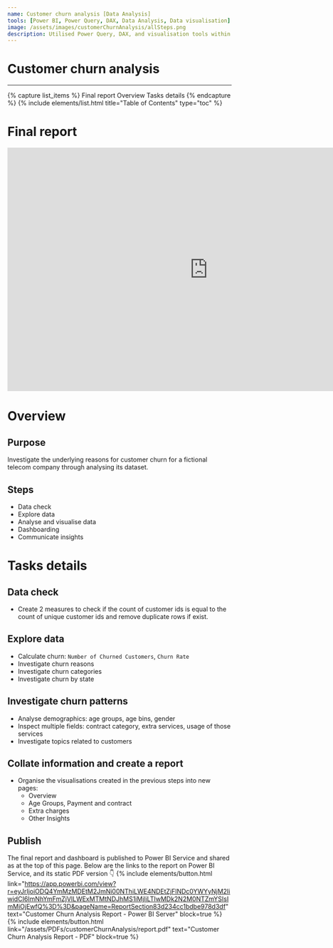 ```yaml
---
name: Customer churn analysis [Data Analysis]
tools: [Power BI, Power Query, DAX, Data Analysis, Data visualisation]
image: /assets/images/customerChurnAnalysis/allSteps.png
description: Utilised Power Query, DAX, and visualisation tools within Power BI to analyse a fictional telecom company's dataset, examining customer churn patterns and facilitating data-driven insights for retention strategies.
---
```


# Customer churn analysis

---

{% capture list_items %}
Final report
Overview
Tasks details
{% endcapture %}
{% include elements/list.html title="Table of Contents" type="toc" %}

# Final report

<iframe title="Customer churn analysis" width="900" height="547" src="https://app.powerbi.com/view?r=eyJrIjoiODQ4YmMzMDEtM2JmNi00NThiLWE4NDEtZjFlNDc0YWYyNjM2IiwidCI6ImNhYmFmZjVlLWExMTMtNDJhMS1iMjliLTIwMDk2N2M0NTZmYSIsImMiOjEwfQ%3D%3D&pageName=ReportSection83d234cc1bdbe978d3df" frameborder="0" allowFullScreen="true"></iframe>

# Overview

## Purpose

Investigate the underlying reasons for customer churn for a fictional telecom company through analysing its dataset.

## Steps

- Data check
- Explore data
- Analyse and visualise data
- Dashboarding
- Communicate insights

# Tasks details

## Data check

- Create 2 measures to check if the count of customer ids is equal to the count of unique customer ids and remove duplicate rows if exist.

## Explore data

- Calculate churn: `Number of Churned Customers`, `Churn Rate`
- Investigate churn reasons
- Investigate churn categories
- Investigate churn by state

## Investigate churn patterns

- Analyse demographics: age groups, age bins, gender
- Inspect multiple fields: contract category, extra services, usage of those services
- Investigate topics related to customers

## Collate information and create a report

- Organise the visualisations created in the previous steps into new pages:
  - Overview
  - Age Groups, Payment and contract
  - Extra charges
  - Other Insights

## Publish

The final report and dashboard is published to Power BI Service and shared as at the top of this page. Below are the links to the report on Power BI Service, and its static PDF version 👇
{% include elements/button.html link="https://app.powerbi.com/view?r=eyJrIjoiODQ4YmMzMDEtM2JmNi00NThiLWE4NDEtZjFlNDc0YWYyNjM2IiwidCI6ImNhYmFmZjVlLWExMTMtNDJhMS1iMjliLTIwMDk2N2M0NTZmYSIsImMiOjEwfQ%3D%3D&pageName=ReportSection83d234cc1bdbe978d3df" text="Customer Churn Analysis Report - Power BI Server" block=true %}
{% include elements/button.html link="/assets/PDFs/customerChurnAnalysis/report.pdf" text="Customer Churn Analysis Report - PDF" block=true %}
